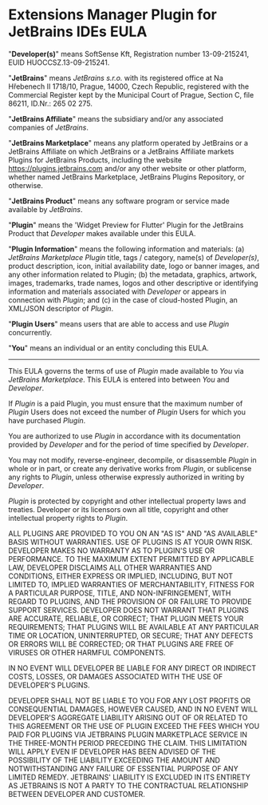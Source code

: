 # Extensions Manager Plugin for JetBrains IDEs EULA

"**Developer(s)**" means SoftSense Kft, Registration number 13-09-215241, EUID HUOCCSZ.13-09-215241.

"**JetBrains**" means *JetBrains s.r.o.* with its registered office at Na Hřebenech II 1718/10, Prague, 14000, Czech Republic, registered with the Commercial Register kept by the Municipal Court of Prague, Section C, file 86211, ID.Nr.: 265 02 275.

"**JetBrains Affiliate**" means the subsidiary and/or any associated companies of *JetBrains*.

"**JetBrains Marketplace**" means any platform operated by JetBrains or a JetBrains Affiliate on which JetBrains or a JetBrains Affiliate markets Plugins for JetBrains Products, including the website https://plugins.jetbrains.com and/or any other website or other platform, whether named JetBrains Marketplace, JetBrains Plugins Repository, or otherwise.

"**JetBrains Product**" means any software program or service made available by *JetBrains*.

"**Plugin**" means the 'Widget Preview for Flutter' Plugin for the JetBrains Product that *Developer* makes available under this EULA.

"**Plugin Information**" means the following information and materials: (a) *JetBrains Marketplace Plugin* title, tags / category, name(s) of *Developer(s)*, product description, icon, initial availability date, logo or banner images, and any other information related to Plugin; (b) the metadata, graphics, artwork, images, trademarks, trade names, logos and other descriptive or identifying information and materials associated with *Developer* or appears in connection with *Plugin*; and (c) in the case of cloud-hosted Plugin, an XML/JSON descriptor of *Plugin*.

"**Plugin Users**" means users that are able to access and use *Plugin* concurrently.

"**You**" means an individual or an entity concluding this EULA.

----

This EULA governs the terms of use of _Plugin_ made available to _You_ via _JetBrains Marketplace_. This EULA is entered into between _You_ and _Developer_.

If _Plugin_ is a paid Plugin, you must ensure that the maximum number of _Plugin_ Users does not exceed the number of _Plugin_ Users for which you have purchased _Plugin_.

You are authorized to use *Plugin* in accordance with its documentation provided by *Developer* and for the period of time specified by *Developer*.

You may not modify, reverse-engineer, decompile, or disassemble *Plugin* in whole or in part, or create any derivative works from *Plugin*, or sublicense any rights to *Plugin*, unless otherwise expressly authorized in writing by *Developer*.

*Plugin* is protected by copyright and other intellectual property laws and treaties. Developer or its licensors own all title, copyright and other intellectual property rights to *Plugin*.

ALL PLUGINS ARE PROVIDED TO YOU ON AN "AS IS" AND "AS AVAILABLE" BASIS WITHOUT WARRANTIES. USE OF PLUGINS IS AT YOUR OWN RISK. DEVELOPER MAKES NO WARRANTY AS TO PLUGIN'S USE OR PERFORMANCE. TO THE MAXIMUM EXTENT PERMITTED BY APPLICABLE LAW, DEVELOPER DISCLAIMS ALL OTHER WARRANTIES AND CONDITIONS, EITHER EXPRESS OR IMPLIED, INCLUDING, BUT NOT LIMITED TO, IMPLIED WARRANTIES OF MERCHANTABILITY, FITNESS FOR A PARTICULAR PURPOSE, TITLE, AND NON-INFRINGEMENT, WITH REGARD TO PLUGINS, AND THE PROVISION OF OR FAILURE TO PROVIDE SUPPORT SERVICES. DEVELOPER DOES NOT WARRANT THAT PLUGINS ARE ACCURATE, RELIABLE, OR CORRECT; THAT PLUGIN MEETS YOUR REQUIREMENTS; THAT PLUGINS WILL BE AVAILABLE AT ANY PARTICULAR TIME OR LOCATION, UNINTERRUPTED, OR SECURE; THAT ANY DEFECTS OR ERRORS WILL BE CORRECTED; OR THAT PLUGINS ARE FREE OF VIRUSES OR OTHER HARMFUL COMPONENTS.

IN NO EVENT WILL DEVELOPER BE LIABLE FOR ANY DIRECT OR INDIRECT COSTS, LOSSES, OR DAMAGES ASSOCIATED WITH THE USE OF DEVELOPER'S PLUGINS.

DEVELOPER SHALL NOT BE LIABLE TO YOU FOR ANY LOST PROFITS OR CONSEQUENTIAL DAMAGES, HOWEVER CAUSED, AND IN NO EVENT WILL DEVELOPER'S AGGREGATE LIABILITY ARISING OUT OF OR RELATED TO THIS AGREEMENT OR THE USE OF PLUGIN EXCEED THE FEES WHICH YOU PAID FOR PLUGINS VIA JETBRAINS PLUGIN MARKETPLACE SERVICE IN THE THREE-MONTH PERIOD PRECEDING THE CLAIM. THIS LIMITATION WILL APPLY EVEN IF DEVELOPER HAS BEEN ADVISED OF THE POSSIBILITY OF THE LIABILITY EXCEEDING THE AMOUNT AND NOTWITHSTANDING ANY FAILURE OF ESSENTIAL PURPOSE OF ANY LIMITED REMEDY. JETBRAINS' LIABILITY IS EXCLUDED IN ITS ENTIRETY AS JETBRAINS IS NOT A PARTY TO THE CONTRACTUAL RELATIONSHIP BETWEEN DEVELOPER AND CUSTOMER.